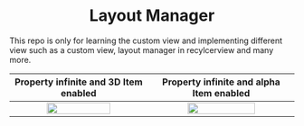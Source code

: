 <h1 align="center"> Layout Manager </h1>
This repo is only for learning the custom view and implementing different view such as a custom view, layout manager in recylcerview and many more.


Property infinite and 3D Item enabled |Property infinite and alpha Item enabled |
| :---------------: | :---------------: | 
| <img src="./preview/3ditem.gif" align="center" width="70%"/> | <img src="./preview/alpha.gif" align="center" width="70%"/> |
 
